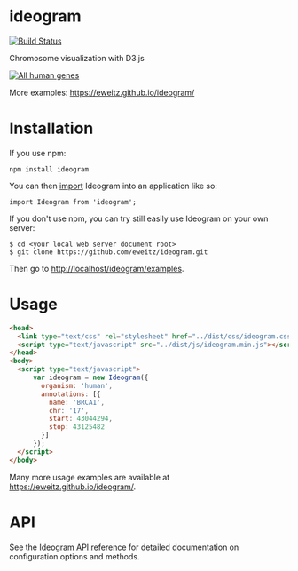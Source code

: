 # ideogram

[![Build Status](https://travis-ci.org/eweitz/ideogram.svg?branch=master)](https://travis-ci.org/eweitz/ideogram)

Chromosome visualization with D3.js

[![All human genes](https://raw.githubusercontent.com/eweitz/ideogram/master/examples/ideogram_histogram_all_human_genes.png)](https://eweitz.github.io/ideogram/annotations_histogram.html)

More examples: https://eweitz.github.io/ideogram/

# Installation

If you use npm:
```
npm install ideogram
```

You can then [import](https://developer.mozilla.org/en-US/docs/Web/JavaScript/Reference/Statements/import) Ideogram into an application like so:
```
import Ideogram from 'ideogram';
```

If you don't use npm, you can try still easily use Ideogram on your own server:
```
$ cd <your local web server document root>
$ git clone https://github.com/eweitz/ideogram.git
```

Then go to [http://localhost/ideogram/examples](http://localhost/ideogram/examples).


# Usage
```html
<head>
  <link type="text/css" rel="stylesheet" href="../dist/css/ideogram.css">
  <script type="text/javascript" src="../dist/js/ideogram.min.js"></script>
</head>
<body>
  <script type="text/javascript">
      var ideogram = new Ideogram({
        organism: 'human',
        annotations: [{
          name: 'BRCA1',
          chr: '17',
          start: 43044294,
          stop: 43125482
        }]
      });
  </script>
</body>
```

Many more usage examples are available at https://eweitz.github.io/ideogram/.

# API

See the [Ideogram API reference](api.md) for detailed documentation on configuration options and methods.
